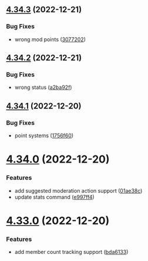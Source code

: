 ## [4.34.3](https://github.com/onesoft-sudo/sudobot/compare/v4.34.2...v4.34.3) (2022-12-21)


### Bug Fixes

* wrong mod points ([3077202](https://github.com/onesoft-sudo/sudobot/commit/3077202b05b071df2dcedcb83a235455863430d6))



## [4.34.2](https://github.com/onesoft-sudo/sudobot/compare/v4.34.1...v4.34.2) (2022-12-21)


### Bug Fixes

* wrong status ([a2ba92f](https://github.com/onesoft-sudo/sudobot/commit/a2ba92f9b472d9d86955737a9647dea687e2b6a2))



## [4.34.1](https://github.com/onesoft-sudo/sudobot/compare/v4.34.0...v4.34.1) (2022-12-20)


### Bug Fixes

* point systems ([1756f60](https://github.com/onesoft-sudo/sudobot/commit/1756f600b8f4993ed7c96af6d9632cff102640bc))



# [4.34.0](https://github.com/onesoft-sudo/sudobot/compare/v4.33.0...v4.34.0) (2022-12-20)


### Features

* add suggested moderation action support ([01ae38c](https://github.com/onesoft-sudo/sudobot/commit/01ae38c49be241ac342f708eb5cef31ea4ebaf84))
* update stats command ([e997ff4](https://github.com/onesoft-sudo/sudobot/commit/e997ff4ac779da28143236053a7c5e97a336a403))



# [4.33.0](https://github.com/onesoft-sudo/sudobot/compare/v4.32.1...v4.33.0) (2022-12-20)


### Features

* add member count tracking support ([bda6133](https://github.com/onesoft-sudo/sudobot/commit/bda61333d2405ed83346dc5725f28a7724cd3e88))



